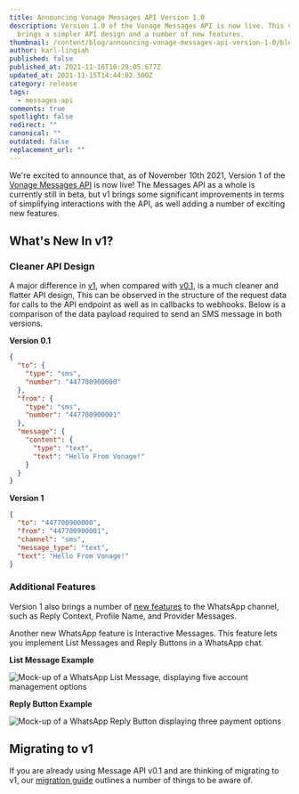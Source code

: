 ```yaml
---
title: Announcing Vonage Messages API Version 1.0
description: Version 1.0 of the Vonage Messages API is now live. This version
  brings a simpler API design and a number of new features.
thumbnail: /content/blog/announcing-vonage-messages-api-version-1-0/blog_sdk-updates_1200x600.png
author: karl-lingiah
published: false
published_at: 2021-11-16T10:29:05.677Z
updated_at: 2021-11-15T14:44:02.300Z
category: release
tags:
  - messages-api
comments: true
spotlight: false
redirect: ""
canonical: ""
outdated: false
replacement_url: ""
---
```

We're excited to announce that, as of November 10th 2021, Version 1 of the [Vonage Messages API](https://developer.vonage.com/messages/overview) is now live! The Messages API as a whole is currently still in beta, but v1 brings some significant improvements in terms of simplifying interactions with the API, as well adding a number of exciting new features.

## What's New In v1?

### Cleaner API Design

A major difference in [v1](https://developer.vonage.com/api/messages-olympus), when compared with [v0.1](https://developer.vonage.com/api/messages-olympus.v0), is a much cleaner and flatter API design, This can be observed in the structure of the request data for calls to the API endpoint as well as in callbacks to webhooks. Below is a comparison of the data payload required to send an SMS message in both versions.

**Version 0.1**

```json
{
  "to": {
    "type": "sms",
    "number": "447700900000"
  },
  "from": {
    "type": "sms",
    "number": "447700900001"
  },
  "message": {
    "content": {
      "type": "text",
      "text": "Hello From Vonage!"
    }
  }
}
```

**Version 1**

```json
{
  "to": "447700900000",
  "from": "447700900001",
  "channel": "sms",
  "message_type": "text",
  "text": "Hello From Vonage!"
}
```

### Additional Features

Version 1 also brings a number of [new features](https://developer.vonage.com/messages/overview#additional-v1-features) to the WhatsApp channel, such as Reply Context, Profile Name, and Provider Messages.

Another new WhatsApp feature is Interactive Messages. This feature lets you implement List Messages and Reply Buttons in a WhatsApp chat.

**List Message Example**

![Mock-up of a WhatsApp List Message, displaying five account management options](/content/blog/announcing-vonage-messages-api-version-1-0/list-messages-whatsapp.png "WhatsApp List Message mock-up")

**Reply Button Example**

![Mock-up of a WhatsApp Reply Button displaying three payment options](/content/blog/announcing-vonage-messages-api-version-1-0/reply-buttons-whatsapp.png "WhatsApp Reply Button mock-up")

## Migrating to v1

If you are already using Message API v0.1 and are thinking of migrating to v1, our [migration guide](https://developer.vonage.com/messages/concepts/migration-guide) outlines a number of things to be aware of.